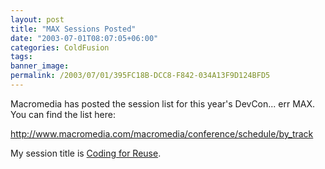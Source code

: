 ```yaml
---
layout: post
title: "MAX Sessions Posted"
date: "2003-07-01T08:07:05+06:00"
categories: ColdFusion 
tags: 
banner_image: 
permalink: /2003/07/01/395FC18B-DCC8-F842-034A13F9D124BFD5
---
```


Macromedia has posted the session list for this year's DevCon... err MAX. You can find the list here:

<a href="http://www.macromedia.com/macromedia/conference/schedule/by_track">http://www.macromedia.com/macromedia/conference/schedule/by_track</a>

My session title is <a href="http://www.macromedia.com/macromedia/conference/sessions/ss208w.html">Coding for Reuse</a>.